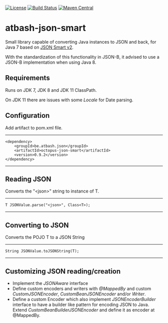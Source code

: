 [![License](https://img.shields.io/:license-Apache2-blue.svg)](http://www.apache.org/licenses/LICENSE-2.0)
[![Build Status](https://travis-ci.org/atbashEE/atbash-json-smart.svg?branch=master)](https://github.com/atbashEE/atbash-json-smart)
[![Maven Central](https://maven-badges.herokuapp.com/maven-central/be.atbash.json/octopus-json-smart/badge.svg)](https://maven-badges.herokuapp.com/maven-central/be.atbash.json/octopus-json-smart)

# atbash-json-smart

Small library capable of converting Java instances to JSON and back, for Java 7 based on [JSON Smart v2](https://github.com/netplex/json-smart-v2).

With the standardization of this functionality in JSON-B, it advised to use a JSON-B implementation when using Java 8.

## Requirements

Runs on JDK 7, JDK 8 and JDK 11 ClassPath.

On JDK 11 there are issues with some _Locale_ for Date parsing. 

## Configuration

Add artifact to pom.xml file.

----
    <dependency>
        <groupId>be.atbash.json</groupId>
        <artifactId>octopus-json-smart</artifactId>
        <version>0.9.2</version>
    </dependency>
----


## Reading JSON

Converts the "\<json>" string to instance of T.

----
    T JSONValue.parse("<json>", Class<T>);
----

## Converting to JSON

Converts the POJO T to a JSON String

----
    String JSONValue.toJSONString(T);
----

## Customizing JSON reading/creation

* Implement the _JSONAware_ interface
* Define custom encoders and writers with _@MappedBy_ and custom _CustomJSONEncoder_, _CustomBeanJSONEncoder_ and/or _Writer_.
* Define a custom Encoder which also implement _JSONEncoderBuilder_ interface to have a builder like pattern for encoding JSON to Java.  
  Extend _CustomBeanBuilderJSONEncoder_ and define it as encoder at @MappedBy.  

